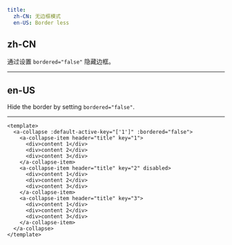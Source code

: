 ```yaml
title:
  zh-CN: 无边框模式
  en-US: Border less
```

## zh-CN

通过设置 `bordered="false"` 隐藏边框。

---

## en-US

Hide the border by setting `bordered="false"`.

---

```vue
<template>
  <a-collapse :default-active-key="['1']" :bordered="false">
    <a-collapse-item header="title" key="1">
      <div>content 1</div>
      <div>content 2</div>
      <div>content 3</div>
    </a-collapse-item>
    <a-collapse-item header="title" key="2" disabled>
      <div>content 1</div>
      <div>content 2</div>
      <div>content 3</div>
    </a-collapse-item>
    <a-collapse-item header="title" key="3">
      <div>content 1</div>
      <div>content 2</div>
      <div>content 3</div>
    </a-collapse-item>
  </a-collapse>
</template>
```
